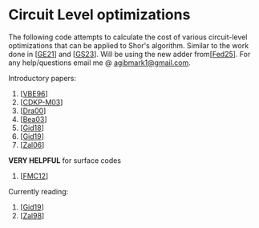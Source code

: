 # Circuit Level optimizations
The following code attempts to calculate the cost of various circuit-level optimizations that can be applied to Shor's algorithm. Similar to the work done in [[GE21](https://arxiv.org/pdf/1905.09749)] and [[GS23](https://arxiv.org/pdf/2103.06159)].  Will be using the new adder from[[Fed25](https://arxiv.org/pdf/2501.07060)]. For any help/questions email me @ agibmark1@gmail.com.

Introductory papers:
1. [[VBE96](https://arxiv.org/pdf/quant-ph/9511018)]
2. [[CDKP-M03](https://arxiv.org/pdf/quant-ph/0410184)]
3. [[Dra00](https://arxiv.org/pdf/quant-ph/0008033)]
4. [[Bea03](https://arxiv.org/pdf/quant-ph/0205095)]
5. [[Gid18](https://arxiv.org/pdf/1709.06648)]
6. [[Gid19](https://arxiv.org/pdf/1905.07682)]
7. [[Zal06](https://arxiv.org/pdf/quant-ph/0601097)]

<b>VERY HELPFUL</b> for surface codes
1. [[FMC12](https://arxiv.org/pdf/1208.0928)]

Currently reading:
1. [[Gid19](https://arxiv.org/pdf/1905.08488)]
3. [[Zal98](https://arxiv.org/pdf/quant-ph/9806084)]
